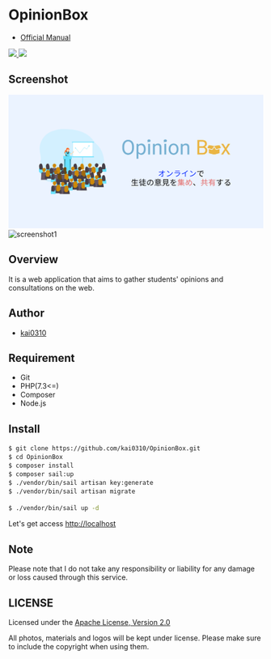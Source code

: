 # OpinionBox

- [Official Manual](https://opinionbox.netlify.app)

<p>
    <a href="">
        <img src="https://img.shields.io/github/languages/top/kai0310/OpinionBox" />
    </a>
    <a href="https://opensource.org/licenses/Apache-2.0">
        <img src="https://img.shields.io/github/license/kai0310/OpinionBox" />
    </a>
</p>

## Screenshot

<img src="./public/ogp.png" />

<img src="https://user-images.githubusercontent.com/52205108/103396209-38bb7c00-4b75-11eb-9e50-9c3c2e025f14.png" width="800px" alt="screenshot1" />


## Overview
It is a web application that aims to gather students' opinions and consultations on the web.

## Author
- [kai0310](https://github.com/kai0310)

## Requirement
- Git
- PHP(7.3<=)
- Composer
- Node.js

## Install
```bash
$ git clone https://github.com/kai0310/OpinionBox.git
$ cd OpinionBox
$ composer install
$ composer sail:up
$ ./vendor/bin/sail artisan key:generate
$ ./vendor/bin/sail artisan migrate

$ ./vendor/bin/sail up -d
```

Let's get access [http://localhost](http://localhost)

## Note
Please note that I do not take any responsibility or liability for any damage or loss caused through this service.

## LICENSE
Licensed under the [Apache License, Version 2.0](./LICENSE)

All photos, materials and logos will be kept under license. Please make sure to include the copyright when using them.
